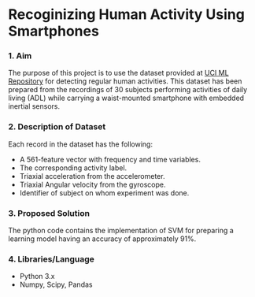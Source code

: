 # Recoginizing Human Activity Using Smartphones


### 1. Aim

The purpose of this project is to use the dataset provided at [UCI ML Repository](https://archive.ics.uci.edu/ml/datasets/Human+Activity+Recognition+Using+Smartphones) for detecting regular human activities. This dataset has been prepared from the recordings of 30 subjects performing activities of daily living (ADL) while carrying a waist-mounted smartphone with embedded inertial sensors.  

### 2. Description of Dataset

Each record in the dataset has the following:
- A 561-feature vector with frequency and time variables.
- The corresponding activity label.
- Triaxial acceleration from the accelerometer.
- Triaxial Angular velocity from the gyroscope.
- Identifier of subject on whom experiment was done.

### 3. Proposed Solution

The python code contains the implementation of SVM for preparing a learning model having an accuracy of approximately 91%. 

### 4. Libraries/Language

- Python 3.x
- Numpy, Scipy, Pandas
